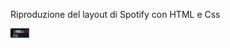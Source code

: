 Riproduzione del layout di Spotify con HTML e Css

<img width="30px" src="./project_completed.png" alt="project_completed_img" />

